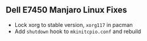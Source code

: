 ## Dell E7450 Manjaro Linux Fixes
- Lock xorg to stable version, `xorg117` in pacman
- Add `shutdown` hook to `mkinitcpio.conf` and rebuild
